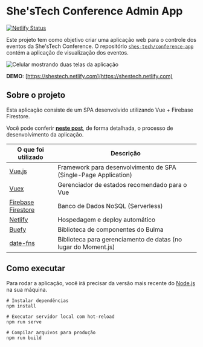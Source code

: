 # She'sTech Conference **Admin** App

[![Netlify Status](https://api.netlify.com/api/v1/badges/70f3c96d-ef19-4bd1-b835-14581ffc6329/deploy-status)](https://app.netlify.com/sites/shestech-admin/deploys)

Este projeto tem como objetivo criar uma aplicação web para o controle dos eventos da She'sTech Conference. O repositório [`shes-tech/conference-app`](https://github.com/shes-tech/conference-app) contém a aplicação de visualização dos eventos.

![Celular mostrando duas telas da aplicação](../assets/app-sample.png?raw=true)

**DEMO**: [https://shestech.netlify.com](https://shestech.netlify.com)


## Sobre o projeto

Esta aplicação consiste de um SPA desenvolvido utilizando Vue + Firebase Firestore.

Você pode conferir [**neste post**](https://italolelis.com/posts/shestech-app-pt/), de forma detalhada, o processo de desenvolvimento da aplicação.

| O que foi utilizado                                                       | Descrição                                                       |
|---------------------------------------------------------------------------|-----------------------------------------------------------------|
| [Vue.js](https://vuejs.org/)                                              | Framework para desenvolvimento de SPA (Single-Page Application) |
| [Vuex](https://vuex.vuejs.org/)                                           | Gerenciador de estados recomendado para o Vue                   |
| [Firebase Firestore](https://firebase.google.com/docs/firestore?hl=pt-br) | Banco de Dados NoSQL (Serverless)                               |
| [Netlify](https://www.netlify.com/)                                       | Hospedagem e deploy automático                                  |
| [Buefy](https://buefy.org/)                                               | Biblioteca de componentes do Bulma                              |
| [date-fns](https://date-fns.org/)                                         | Biblioteca para gerenciamento de datas (no lugar do Moment.js)  |


## Como executar

Para rodar a aplicação, você irá precisar da versão mais recente do [Node.js](https://nodejs.org/) na sua máquina.

```
# Instalar dependências
npm install

# Executar servidor local com hot-reload
npm run serve

# Compilar arquivos para produção
npm run build
```